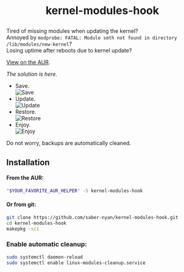 <!-- README.md -->

# <p align="center">kernel-modules-hook</p>

Tired of missing modules when updating the kernel?<br/>
Annoyed by `modprobe: FATAL: Module smth not found in directory /lib/modules/new-kernel`?<br/>
Losing uptime after reboots due to kernel update?

[View on the AUR](https://aur.archlinux.org/packages/kernel-modules-hook/).

*The solution is here.*

* Save.<br/>
![Save](https://i.imgur.com/3YHtBRB.png)<br/>
* Update.<br/>
![Update](https://i.imgur.com/uxySEMY.png)<br/>
* Restore.<br/>
![Restore](https://i.imgur.com/AJeBw0n.png)<br/>
* Enjoy.<br/>
![Enjoy](https://i.imgur.com/WQAYSSR.png)

Do not worry, backups are automatically cleaned.

## Installation

#### From the AUR:
```bash
"$YOUR_FAVORITE_AUR_HELPER" -S kernel-modules-hook
```

#### Or from git:

```bash
git clone https://github.com/saber-nyan/kernel-modules-hook.git
cd kernel-modules-hook
makepkg -sci
```

### Enable automatic cleanup:

```bash
sudo systemctl daemon-reload
sudo systemctl enable linux-modules-cleanup.service
```

<!-- vim: set ts=2 sw=2 et syn=markdown: -->
